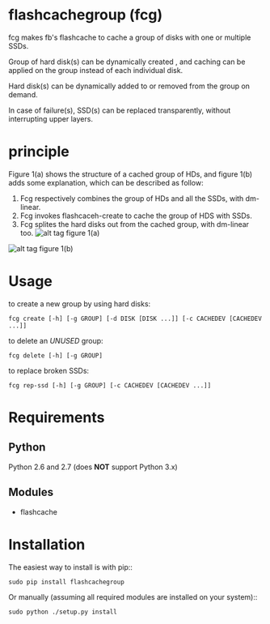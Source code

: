 flashcachegroup (fcg)
=====================

fcg makes fb's flashcache to cache a group of disks with one or multiple SSDs.

Group of hard disk(s) can be dynamically created , and caching can be applied
on the group instead of each individual disk.

Hard disk(s) can be dynamically added to or removed from the group on demand.

In case of failure(s), SSD(s) can be replaced transparently, without interrupting
upper layers.


principle
=========================
Figure 1(a) shows the structure of a cached group of HDs, and figure 1(b) adds
some explanation, which can be described as follow: 
1. Fcg respectively combines the group of HDs and all the SSDs, with dm-linear.
2. Fcg invokes flashcaceh-create to cache the group of HDS with SSDs.
3. Fcg splites the hard disks out from the cached group, with dm-linear too.
![alt tag](https://raw.github.com/lihuiba/flashcachegroup/branch/doc/fcg-structure.png)
figure 1(a)

![alt tag](https://raw.github.com/lihuiba/flashcachegroup/branch/doc/fcg-structure-explained.png)
figure 1(b)


Usage
=====================

to create a new group by using hard disks:

    fcg create [-h] [-g GROUP] [-d DISK [DISK ...]] [-c CACHEDEV [CACHEDEV ...]]

to delete an *UNUSED* group:

    fcg delete [-h] [-g GROUP]

to replace broken SSDs:

	fcg rep-ssd [-h] [-g GROUP] [-c CACHEDEV [CACHEDEV ...]]


Requirements
=====================

Python
------
Python 2.6 and 2.7 (does **NOT** support Python 3.x)

Modules
-------
* flashcache

Installation 
=====================

The easiest way to install is with pip::

    sudo pip install flashcachegroup

Or manually (assuming all required modules are installed on your system)::

    sudo python ./setup.py install

